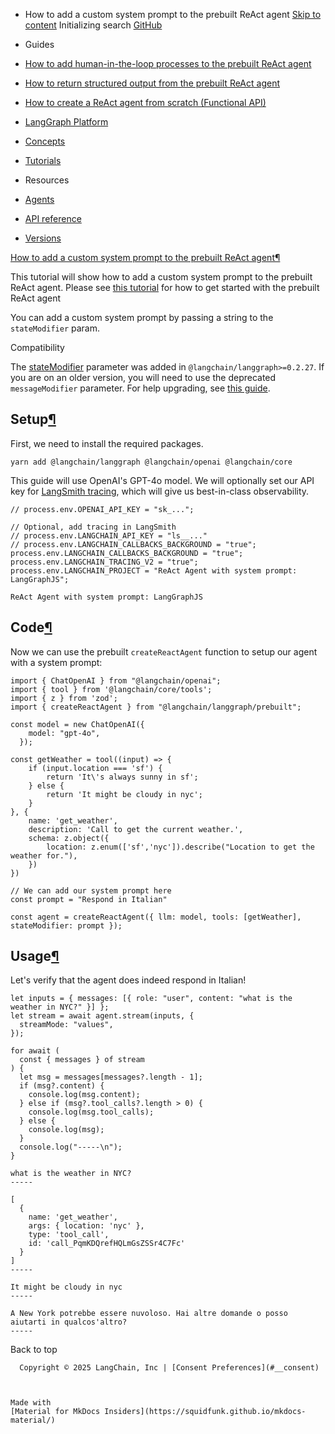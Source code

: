 - How to add a custom system prompt to the prebuilt ReAct agent [Skip to content](#how-to-add-a-custom-system-prompt-to-the-prebuilt-react-agent) Initializing search [GitHub](https://github.com/langchain-ai/langgraphjs)

- Guides

- [How to add human-in-the-loop processes to the prebuilt ReAct agent](../react-human-in-the-loop/)

- [How to return structured output from the prebuilt ReAct agent](../react-return-structured-output/)

- [How to create a ReAct agent from scratch (Functional API)](../react-agent-from-scratch-functional/)

- [LangGraph Platform](../../how-tos#langgraph-platform)

- [Concepts](../../concepts/)

- [Tutorials](../../tutorials/)

- Resources

- [Agents](../../agents/overview/)

- [API reference](../../reference/)

- [Versions](../../versions/)

[How to add a custom system prompt to the prebuilt ReAct agent¶](#how-to-add-a-custom-system-prompt-to-the-prebuilt-react-agent)

This tutorial will show how to add a custom system prompt to the prebuilt ReAct agent. Please see [this tutorial](./create-react-agent.ipynb) for how to get started with the prebuilt ReAct agent

You can add a custom system prompt by passing a string to the `stateModifier` param.

Compatibility

The [stateModifier](https://langchain-ai.github.io/langgraphjs/reference/types/langgraph_prebuilt.CreateReactAgentParams.html) parameter was added in `@langchain/langgraph>=0.2.27`. If you are on an older version, you will need to use the deprecated `messageModifier` parameter. For help upgrading, see [this guide](/langgraphjs/how-tos/manage-ecosystem-dependencies/).

## Setup[¶](#setup)

First, we need to install the required packages.

```
yarn add @langchain/langgraph @langchain/openai @langchain/core

```

This guide will use OpenAI's GPT-4o model. We will optionally set our API key for [LangSmith tracing](https://smith.langchain.com/), which will give us best-in-class observability.

```
// process.env.OPENAI_API_KEY = "sk_...";

// Optional, add tracing in LangSmith
// process.env.LANGCHAIN_API_KEY = "ls__..."
// process.env.LANGCHAIN_CALLBACKS_BACKGROUND = "true";
process.env.LANGCHAIN_CALLBACKS_BACKGROUND = "true";
process.env.LANGCHAIN_TRACING_V2 = "true";
process.env.LANGCHAIN_PROJECT = "ReAct Agent with system prompt: LangGraphJS";

```

```
ReAct Agent with system prompt: LangGraphJS

```

## Code[¶](#code)

Now we can use the prebuilt `createReactAgent` function to setup our agent with a system prompt:

```
import { ChatOpenAI } from "@langchain/openai";
import { tool } from '@langchain/core/tools';
import { z } from 'zod';
import { createReactAgent } from "@langchain/langgraph/prebuilt";

const model = new ChatOpenAI({
    model: "gpt-4o",
  });

const getWeather = tool((input) => {
    if (input.location === 'sf') {
        return 'It\'s always sunny in sf';
    } else {
        return 'It might be cloudy in nyc';
    }
}, {
    name: 'get_weather',
    description: 'Call to get the current weather.',
    schema: z.object({
        location: z.enum(['sf','nyc']).describe("Location to get the weather for."),
    })
})

// We can add our system prompt here
const prompt = "Respond in Italian"

const agent = createReactAgent({ llm: model, tools: [getWeather], stateModifier: prompt });

```

## Usage[¶](#usage)

Let's verify that the agent does indeed respond in Italian!

```
let inputs = { messages: [{ role: "user", content: "what is the weather in NYC?" }] };
let stream = await agent.stream(inputs, {
  streamMode: "values",
});

for await (
  const { messages } of stream
) {
  let msg = messages[messages?.length - 1];
  if (msg?.content) {
    console.log(msg.content);
  } else if (msg?.tool_calls?.length > 0) {
    console.log(msg.tool_calls);
  } else {
    console.log(msg);
  }
  console.log("-----\n");
}

```

```
what is the weather in NYC?
-----

[
  {
    name: 'get_weather',
    args: { location: 'nyc' },
    type: 'tool_call',
    id: 'call_PqmKDQrefHQLmGsZSSr4C7Fc'
  }
]
-----

It might be cloudy in nyc
-----

A New York potrebbe essere nuvoloso. Hai altre domande o posso aiutarti in qualcos'altro?
-----

```

  Back to top

      Copyright © 2025 LangChain, Inc | [Consent Preferences](#__consent)



    Made with
    [Material for MkDocs Insiders](https://squidfunk.github.io/mkdocs-material/)

[](https://langchain-ai.github.io/langgraph/)
[](https://github.com/langchain-ai/langgraphjs)
[](https://twitter.com/LangChainAI)
